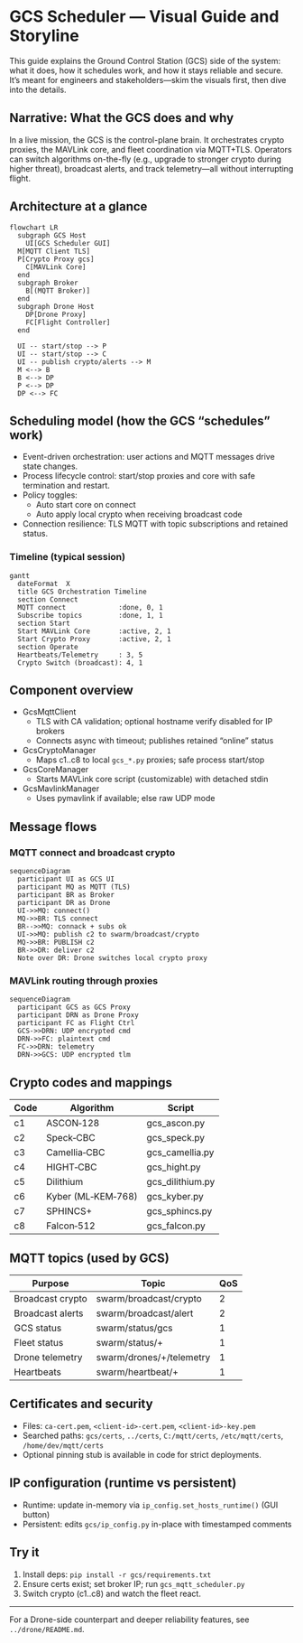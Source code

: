 # GCS Scheduler — Visual Guide and Storyline

This guide explains the Ground Control Station (GCS) side of the system: what it does, how it schedules work, and how it stays reliable and secure. It’s meant for engineers and stakeholders—skim the visuals first, then dive into the details.

## Narrative: What the GCS does and why

In a live mission, the GCS is the control-plane brain. It orchestrates crypto proxies, the MAVLink core, and fleet coordination via MQTT+TLS. Operators can switch algorithms on-the-fly (e.g., upgrade to stronger crypto during higher threat), broadcast alerts, and track telemetry—all without interrupting flight.

## Architecture at a glance

```mermaid
flowchart LR
  subgraph GCS Host
    UI[GCS Scheduler GUI]
  M[MQTT Client TLS]
  P[Crypto Proxy gcs]
    C[MAVLink Core]
  end
  subgraph Broker
    B[(MQTT Broker)]
  end
  subgraph Drone Host
    DP[Drone Proxy]
    FC[Flight Controller]
  end

  UI -- start/stop --> P
  UI -- start/stop --> C
  UI -- publish crypto/alerts --> M
  M <--> B
  B <--> DP
  P <--> DP
  DP <--> FC
```

## Scheduling model (how the GCS “schedules” work)

- Event-driven orchestration: user actions and MQTT messages drive state changes.
- Process lifecycle control: start/stop proxies and core with safe termination and restart.
- Policy toggles:
  - Auto start core on connect
  - Auto apply local crypto when receiving broadcast code
- Connection resilience: TLS MQTT with topic subscriptions and retained status.

### Timeline (typical session)

```mermaid
gantt
  dateFormat  X
  title GCS Orchestration Timeline
  section Connect
  MQTT connect             :done, 0, 1
  Subscribe topics         :done, 1, 1
  section Start
  Start MAVLink Core       :active, 2, 1
  Start Crypto Proxy       :active, 2, 1
  section Operate
  Heartbeats/Telemetry     : 3, 5
  Crypto Switch (broadcast): 4, 1
```

## Component overview

- GcsMqttClient
  - TLS with CA validation; optional hostname verify disabled for IP brokers
  - Connects async with timeout; publishes retained “online” status
- GcsCryptoManager
  - Maps c1..c8 to local `gcs_*.py` proxies; safe process start/stop
- GcsCoreManager
  - Starts MAVLink core script (customizable) with detached stdin
- GcsMavlinkManager
  - Uses pymavlink if available; else raw UDP mode

## Message flows

### MQTT connect and broadcast crypto

```mermaid
sequenceDiagram
  participant UI as GCS UI
  participant MQ as MQTT (TLS)
  participant BR as Broker
  participant DR as Drone
  UI->>MQ: connect()
  MQ->>BR: TLS connect
  BR-->>MQ: connack + subs ok
  UI->>MQ: publish c2 to swarm/broadcast/crypto
  MQ->>BR: PUBLISH c2
  BR->>DR: deliver c2
  Note over DR: Drone switches local crypto proxy
```

### MAVLink routing through proxies

```mermaid
sequenceDiagram
  participant GCS as GCS Proxy
  participant DRN as Drone Proxy
  participant FC as Flight Ctrl
  GCS->>DRN: UDP encrypted cmd
  DRN->>FC: plaintext cmd
  FC->>DRN: telemetry
  DRN->>GCS: UDP encrypted tlm
```

## Crypto codes and mappings

| Code | Algorithm         | Script          |
|------|-------------------|-----------------|
| c1   | ASCON‑128         | gcs_ascon.py    |
| c2   | Speck‑CBC         | gcs_speck.py    |
| c3   | Camellia‑CBC      | gcs_camellia.py |
| c4   | HIGHT‑CBC         | gcs_hight.py    |
| c5   | Dilithium         | gcs_dilithium.py|
| c6   | Kyber (ML‑KEM‑768)| gcs_kyber.py    |
| c7   | SPHINCS+          | gcs_sphincs.py  |
| c8   | Falcon‑512        | gcs_falcon.py   |

## MQTT topics (used by GCS)

| Purpose            | Topic                            | QoS |
|--------------------|----------------------------------|-----|
| Broadcast crypto   | swarm/broadcast/crypto           | 2   |
| Broadcast alerts   | swarm/broadcast/alert            | 2   |
| GCS status         | swarm/status/gcs                 | 1   |
| Fleet status       | swarm/status/+                   | 1   |
| Drone telemetry    | swarm/drones/+/telemetry         | 1   |
| Heartbeats         | swarm/heartbeat/+                | 1   |

## Certificates and security

- Files: `ca-cert.pem`, `<client-id>-cert.pem`, `<client-id>-key.pem`
- Searched paths: `gcs/certs`, `../certs`, `C:/mqtt/certs`, `/etc/mqtt/certs`, `/home/dev/mqtt/certs`
- Optional pinning stub is available in code for strict deployments.

## IP configuration (runtime vs persistent)

- Runtime: update in-memory via `ip_config.set_hosts_runtime()` (GUI button)
- Persistent: edits `gcs/ip_config.py` in-place with timestamped comments

## Try it

1) Install deps: `pip install -r gcs/requirements.txt`
2) Ensure certs exist; set broker IP; run `gcs_mqtt_scheduler.py`
3) Switch crypto (c1..c8) and watch the fleet react.

---
For a Drone-side counterpart and deeper reliability features, see `../drone/README.md`.
